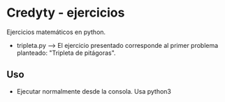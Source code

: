# Credyty - ejercicios
Ejercicios matemáticos en python. 

 - tripleta.py --> El ejercicio presentado corresponde al primer problema planteado: "Tripleta de pitágoras".

## Uso
 - Ejecutar normalmente desde la consola. Usa python3
